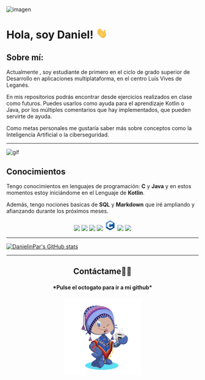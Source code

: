 ![imagen](https://talently.tech/blog/wp-content/uploads/2022/02/%C2%BFQue-es-un-framework-en-programacion-scaled.jpg )

# Hola, soy Daniel! <img src="https://raw.githubusercontent.com/ABSphreak/ABSphreak/master/gifs/Hi.gif" width="30px">
## Sobre mí:
Actualmente , soy estudiante de primero en el ciclo de grado superior
de Desarrollo en aplicaciones multiplataforma, en el centro Luis Vives
de Leganés.

En mis repositorios podrás encontrar desde ejercicios realizados en 
clase como futuros. Puedes usarlos como
ayuda para el aprendizaje Kotlin o Java, por los múltiples comentarios que hay implementados, que pueden servirte de ayuda.

Como metas personales me gustaría saber más sobre conceptos como la 
Inteligencia Artificial o la ciberseguridad.





---


![gif](https://media1.giphy.com/media/L1R1tvI9svkIWwpVYr/giphy.gif?cid=ecf05e47umws0jsygroqh93nnn602quwccukxl8a198cwfug&rid=giphy.gif&ct=g)



## Conocimientos

Tengo conocimientos en lenguajes de programación: **C** y **Java** y
en estos momentos estoy iniciándome en  el Lenguaje de **Kotlin**.

 Además, tengo nociones basicas de **SQL** y **Markdown** que iré ampliando y afianzando durante los próximos meses.
 
 <p align="center">
<img loading="lazy" src="https://www.jetbrains.com/academy/img/icon-kotlin-new.svg" 
height="25">
<img loading="lazy" src="https://miro.medium.com/max/650/1*zzvdRmHGGXONZpuQ2FeqsQ.png" 
height="30">
<img loading="lazy" src="https://www.sommelierdecafe.com/2019/wp-content/uploads/2009/06/java-logo1-1.png" 
height="30">
<img loading="lazy" src="https://upload.wikimedia.org/wikipedia/commons/thumb/6/61/HTML5_logo_and_wordmark.svg/512px-HTML5_logo_and_wordmark.svg.png" 
height="30">
<img loading="lazy" src="https://raw.githubusercontent.com/github/explore/f3e22f0dca2be955676bc70d6214b95b13354ee8/topics/c/c.png" 
height="30">
<img loading="lazy" src="https://www.svgrepo.com/show/373848/mysql.svg" 
height="30">
<img loading="lazy" src="https://www.svgrepo.com/show/344277/markdown-fill.svg" 
height="30">
</p>

 ---


[![DanielinPar's GitHub stats](https://github-readme-stats.vercel.app/api?username=DanielParin)](https://github.com/DanielParin/github-readme-stats)



---

 <h2><p align="center"> Contáctame👍🏼 </p></h2>
 <h4><p align="center"> *Pulse el octogato para ir a mi github* </p></h4>



<p align="center">
<a href="https://github.com/DanielParin">
 <img src="./Images/octocat.jpg" width=40%/>
 </a>
 
</p>



